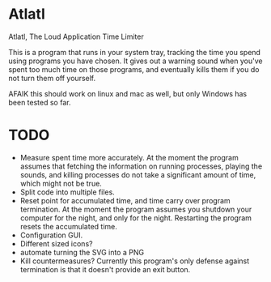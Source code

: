 Atlatl
======

Atlatl, The Loud Application Time Limiter

This is a program that runs in your system tray, tracking the time you spend using programs you have chosen. It gives out a warning sound when you've spent too much time on those programs, and eventually kills them if you do not turn them off yourself.

AFAIK this should work on linux and mac as well, but only Windows has been tested so far.


TODO
====

* Measure spent time more accurately. At the moment the program assumes that fetching the information on running processes, playing the sounds, and killing processes do not take a significant amount of time, which might not be true.
* Split code into multiple files.
* Reset point for accumulated time, and time carry over program termination. At the moment the program assumes you shutdown your computer for the night, and only for the night. Restarting the program resets the accumulated time.
* Configuration GUI.
* Different sized icons?
* automate turning the SVG into a PNG
* Kill countermeasures? Currently this program's only defense against termination is that it doesn't provide an exit button.
